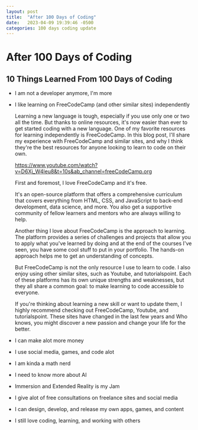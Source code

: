 ```yaml
---
layout: post
title:  "After 100 Days of Coding"
date:   2023-04-09 19:39:46 -0500
categories: 100 days coding update
---
```


# After 100 Days of Coding

## 10 Things Learned From 100 Days of Coding

 - I am not a developer anymore, I'm more
 - I like learning on FreeCodeCamp (and other similar sites) independently

    Learning a new language is tough, especially if you use only one or two all the time. But thanks to online resources, it's now easier than ever to get started coding with a new language. One of my favorite resources for learning independently is FreeCodeCamp. In this blog post, I'll share my experience with FreeCodeCamp and similar sites, and why I think they're the best resources for anyone looking to learn to code on their own.

    https://www.youtube.com/watch?v=D6Xj_W4leu8&t=10s&ab_channel=freeCodeCamp.org

    First and foremost, I love FreeCodeCamp and it's free.

    It's an open-source platform that offers a comprehensive curriculum that covers everything from HTML, CSS, and JavaScript to back-end development, data science, and more. You also get a supportive community of fellow learners and mentors who are always willing to help.

    Another thing I love about FreeCodeCamp is the approach to learning. The platform provides a series of challenges and projects that allow you to apply what you've learned by doing and at the end of the courses I've seen, you have some cool stuff to put in your portfolio. The hands-on approach helps me to get an understanding of concepts.

    But FreeCodeCamp is not the only resource I use to learn to code. I also enjoy using other similar sites, such as Youtube, and tutorialspoint. Each of these platforms has its own unique strengths and weaknesses, but they all share a common goal: to make learning to code accessible to everyone.

    If you're thinking about learning a new skill or want to update them, I highly recommend checking out FreeCodeCamp, Youtube, and tutorialspoint. These sites have changed in the last few years and Who knows, you might discover a new passion and change your life for the better.
  
 - I can make alot more money
 - I use social media, games, and code alot
 - I am kinda a math nerd
 - I need to know more about AI
 - Immersion and Extended Reality is my Jam
 - I give alot of free consultations on freelance sites and social media
 - I can design, develop, and release my own apps, games, and content
 - I still love coding, learning, and working with others

